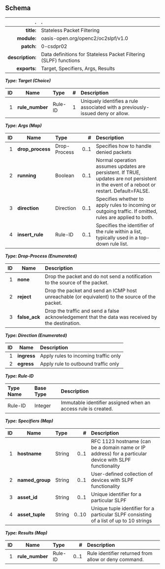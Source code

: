<!-- Generated from schema\slpf-csdpr02.jadn, Mon Nov 19 13:02:13 2018-->
## Schema
| . | . |
| ---: | :--- |
| **title:** | Stateless Packet Filtering |
| **module:** | oasis-open.org/openc2/oc2slpf/v1.0 |
| **patch:** | 0-csdpr02 |
| **description:** | Data definitions for Stateless Packet Filtering (SLPF) functions |
| **exports:** | Target, Specifiers, Args, Results |

**_Type: Target (Choice)_**

| ID | Name | Type | # | Description |
| ---: | --- | :--- | ---: | :--- |
| 1 | **rule_number** | Rule-ID | 1 | Uniquely identifies a rule associated with a previously-issued deny or allow. |

**_Type: Args (Map)_**

| ID | Name | Type | # | Description |
| ---: | --- | :--- | ---: | :--- |
| 1 | **drop_process** | Drop-Process | 0..1 | Specifies how to handle denied packets |
| 2 | **running** | Boolean | 0..1 | Normal operation assumes updates are persistent. If TRUE, updates are not persistent in the event of a reboot or restart.  Default=FALSE. |
| 3 | **direction** | Direction | 0..1 | Specifies whether to apply rules to incoming or outgoing traffic. If omitted, rules are applied to both. |
| 4 | **insert_rule** | Rule-ID | 0..1 | Specifies the identifier of the rule within a list, typically used in a top-down rule list. |

**_Type: Drop-Process (Enumerated)_**

| ID | Name | Description |
| ---: | --- | :--- |
| 1 | **none** | Drop the packet and do not send a notification to the source of the packet. |
| 2 | **reject** | Drop the packet and send an ICMP host unreachable (or equivalent) to the source of the packet. |
| 3 | **false_ack** | Drop the traffic and send a false acknowledgement that the data was received by the destination. |

**_Type: Direction (Enumerated)_**

| ID | Name | Description |
| ---: | --- | :--- |
| 1 | **ingress** | Apply rules to incoming traffic only |
| 2 | **egress** | Apply rule to outbound traffic only |

**_Type: Rule-ID_**

| Type Name | Base Type | Description |
| :--- | :--- | :--- |
| Rule-ID | Integer | Immutable identifier assigned when an access rule is created. |

**_Type: Specifiers (Map)_**

| ID | Name | Type | # | Description |
| ---: | --- | :--- | ---: | :--- |
| 1 | **hostname** | String | 0..1 | RFC 1123 hostname (can be a domain name or IP address) for a particular device with SLPF functionality |
| 2 | **named_group** | String | 0..1 | User-defined collection of devices with SLPF functionality |
| 3 | **asset_id** | String | 0..1 | Unique identifier for a particular SLPF |
| 4 | **asset_tuple** | String | 0..10 | Unique tuple identifier for a particular SLPF consisting of a list of up to 10 strings |

**_Type: Results (Map)_**

| ID | Name | Type | # | Description |
| ---: | --- | :--- | ---: | :--- |
| 1 | **rule_number** | Rule-ID | 0..1 | Rule identifier returned from allow or deny command. |
